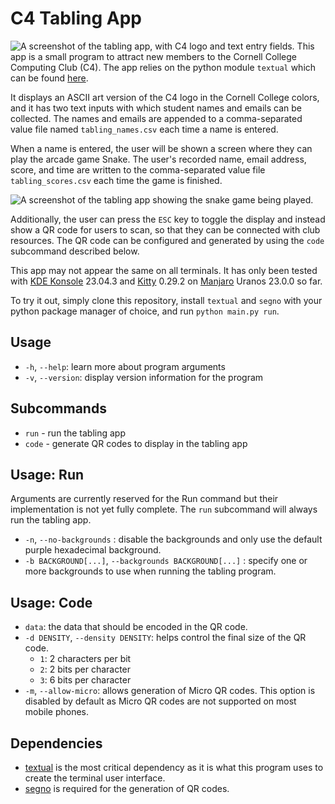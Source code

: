 # C4 Tabling App

![A screenshot of the tabling app, with C4 logo and text entry fields.](assets/screenshot.png)
This app is a small program to attract new members to the Cornell College Computing Club (C4).
The app relies on the python module `textual` which can be found [here](https://github.com/Textualize/textual).

It displays an ASCII art version of the C4 logo in the Cornell College colors, and it has two text inputs with which student names and emails can be collected.
The names and emails are appended to a comma-separated value file named `tabling_names.csv` each time a name is entered.

When a name is entered, the user will be shown a screen where they can play the arcade game Snake. The user's recorded name, email address, score, and time are written to the comma-separated value file `tabling_scores.csv` each time the game is finished.

![A screenshot of the tabling app showing the snake game being played.](assets/snake_screenshot.png)

Additionally, the user can press the `ESC` key to toggle the display and instead show a QR code for users to scan, so that they can be connected with club resources.
The QR code can be configured and generated by using the `code` subcommand described below.

This app may not appear the same on all terminals. It has only been tested with [KDE Konsole](https://konsole.kde.org/) 23.04.3 and [Kitty](https://sw.kovidgoyal.net/kitty/) 0.29.2 on [Manjaro](https://manjaro.org/) Uranos 23.0.0 so far.

To try it out, simply clone this repository, install `textual` and `segno` with your python package manager of choice, and run `python main.py run`.

## Usage
* `-h`, `--help`: learn more about program arguments
* `-v`, `--version`: display version information for the program

## Subcommands
* `run` - run the tabling app
* `code` - generate QR codes to display in the tabling app

## Usage: Run
Arguments are currently reserved for the Run command but their implementation is not yet fully complete.
The `run` subcommand will always run the tabling app.
* `-n`, `--no-backgrounds` : disable the backgrounds and only use the default purple hexadecimal background.
* `-b BACKGROUND[...]`, `--backgrounds BACKGROUND[...]` : specify one or more backgrounds to use when running the tabling program.

## Usage: Code
* `data`: the data that should be encoded in the QR code.
* `-d DENSITY`, `--density DENSITY`: helps control the final size of the QR code.
    * `1`: 2 characters per bit
    * `2`: 2 bits per character
    * `3`: 6 bits per character
* `-m`, `--allow-micro`: allows generation of Micro QR codes. This option is disabled by default as Micro QR codes are not supported on most mobile phones.


## Dependencies
* [textual](https://github.com/Textualize/textual) is the most critical dependency as it is what this program uses to create the terminal user interface.
* [segno](https://github.com/heuer/segno) is required for the generation of QR codes.
